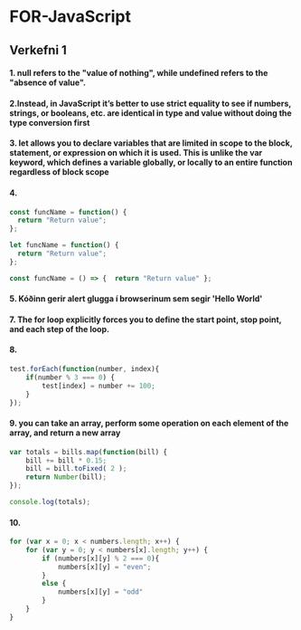 # FOR-JavaScript
## Verkefni 1
#### 1. null refers to the "value of nothing", while undefined refers to the "absence of value".

#### 2.Instead, in JavaScript it’s better to use strict equality to see if numbers, strings, or booleans, etc. are identical in type and value without doing the type conversion first

#### 3. let allows you to declare variables that are limited in scope to the block, statement, or expression on which it is used. This is unlike the var keyword, which defines a variable globally, or locally to an entire function regardless of block scope

#### 4.
```javascript
const funcName = function() {
  return "Return value";
};
```
```javascript
let funcName = function() {
  return "Return value";
};
```
```javascript
const funcName = () => {  return "Return value" };
```
#### 5. Kóðinn gerir alert glugga í browserinum sem segir 'Hello World'

#### 7. The for loop explicitly forces you to define the start point, stop point, and each step of the loop.

#### 8. 
```javascript
test.forEach(function(number, index){
    if(number % 3 === 0) {
        test[index] = number += 100; 
    }
});
```
#### 9. you can take an array, perform some operation on each element of the array, and return a new array
```javascript
var totals = bills.map(function(bill) {
    bill += bill * 0.15;
    bill = bill.toFixed( 2 );
    return Number(bill);
});

console.log(totals);
```
#### 10. 
```javascript
for (var x = 0; x < numbers.length; x++) {
    for (var y = 0; y < numbers[x].length; y++) {
        if (numbers[x][y] % 2 === 0){
            numbers[x][y] = "even";
        }
        else {
            numbers[x][y] = "odd"
        }
    }
}
```
